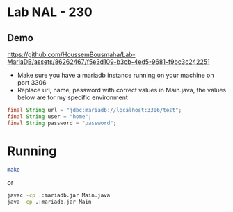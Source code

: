 # Lab NAL - 230

## Demo


https://github.com/HoussemBousmaha/Lab-MariaDB/assets/86262467/f5e3d109-b3cb-4ed5-9681-f9bc3c242251



- Make sure you have a mariadb instance running on your machine on port 3306
- Replace url, name, password with correct values in Main.java, the values below are for my specific environment

```java 
final String url = "jdbc:mariadb://localhost:3306/test";
final String user = "home";
final String password = "password";
```

# Running
```zsh
make
```
or
```zsh
javac -cp .:mariadb.jar Main.java
java -cp .:mariadb.jar Main
```
